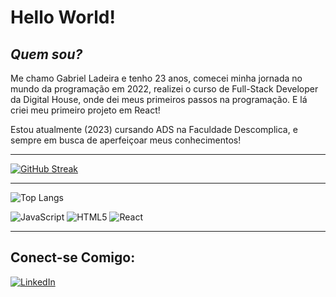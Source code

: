 # Hello World! 
## *Quem sou?*

Me chamo Gabriel Ladeira e tenho 23 anos, comecei minha jornada no mundo da programação em 2022, realizei o curso de Full-Stack Developer da Digital House, onde dei meus primeiros passos na programação. E lá criei meu primeiro projeto em React!

Estou atualmente (2023) cursando ADS na Faculdade Descomplica, e sempre em busca de aperfeiçoar meus conhecimentos!

---

[![GitHub Streak](https://streak-stats.demolab.com/?user=G-Ladeira&theme=bear&background=000&border=30A3DC&dates=FFF)](https://git.io/streak-stats)

---
![Top Langs](https://github-readme-stats-git-masterrstaa-rickstaa.vercel.app/api/top-langs/?username=G-Ladeira&layout=compact&bg_color=000&border_color=30A3DC&title_color=E94D5F&text_color=FFF)

![JavaScript](https://img.shields.io/badge/JavaScript-000?style=for-the-badge&logo=javascript) ![HTML5](https://img.shields.io/badge/HTML5-000?style=for-the-badge&logo=html5) ![React](https://img.shields.io/badge/React-000?style=for-the-badge&logo=react)


---

## Conect-se Comigo:

[![LinkedIn](https://img.shields.io/badge/LinkedIn-000?style=for-the-badge&logo=linkedin&logoColor=0E76A8)](https://www.linkedin.com/in/gabriel-ladeira-ba816220a/)
